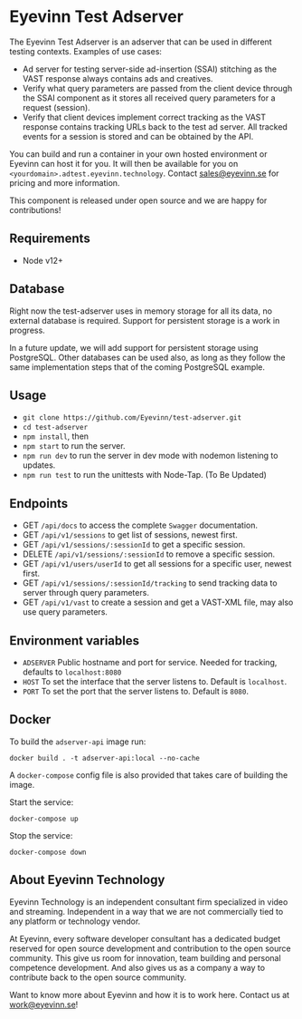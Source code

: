 # Eyevinn Test Adserver

The Eyevinn Test Adserver is an adserver that can be used in different testing contexts. Examples of use cases:

- Ad server for testing server-side ad-insertion (SSAI) stitching as the VAST response always contains ads and creatives.
- Verify what query parameters are passed from the client device through the SSAI component as it stores all received query parameters for a request (session).
- Verify that client devices implement correct tracking as the VAST response contains tracking URLs back to the test ad server. All tracked events for a session is stored and can be obtained by the API.

You can build and run a container in your own hosted environment or Eyevinn can host it for you. It will then be available for you on `<yourdomain>.adtest.eyevinn.technology`. Contact sales@eyevinn.se for pricing and more information.

This component is released under open source and we are happy for contributions!

## Requirements
- Node v12+
## Database
Right now the test-adserver uses in memory storage for all its data, no external database is required.
Support for persistent storage is a work in progress.

In a future update, we will add support for persistent storage using PostgreSQL.
Other databases can be used also, as long as they follow the same implementation steps that of the coming PostgreSQL example. 
## Usage 
- `git clone https://github.com/Eyevinn/test-adserver.git`
- `cd test-adserver`
- `npm install`, then
- `npm start` to run the server.
- `npm run dev` to run the server in dev mode with nodemon listening to updates.
- `npm run test` to run the unittests with Node-Tap. (To Be Updated)

## Endpoints

- GET `/api/docs` to access the complete `Swagger` documentation.
- GET `/api/v1/sessions` to get list of sessions, newest first.
- GET `/api/v1/sessions/:sessionId` to get a specific session.
- DELETE `/api/v1/sessions/:sessionId` to remove a specific session.
- GET `/api/v1/users/userId` to get all sessions for a specific user, newest first.
- GET `/api/v1/sessions/:sessionId/tracking` to send tracking data to server through query parameters.
- GET `/api/v1/vast` to create a session and get a VAST-XML file, may also use query parameters.

## Environment variables

- `ADSERVER` Public hostname and port for service. Needed for tracking, defaults to `localhost:8080`
- `HOST` To set the interface that the server listens to. Default is `localhost`.
- `PORT` To set the port that the server listens to. Default is `8080`.

## Docker

To build the `adserver-api` image run:

    docker build . -t adserver-api:local --no-cache

A `docker-compose` config file is also provided that takes care of building the image.

Start the service:

    docker-compose up

Stop the service:

    docker-compose down


## About Eyevinn Technology

Eyevinn Technology is an independent consultant firm specialized in video and streaming. Independent in a way that we are not commercially tied to any platform or technology vendor.

At Eyevinn, every software developer consultant has a dedicated budget reserved for open source development and contribution to the open source community. This give us room for innovation, team building and personal competence development. And also gives us as a company a way to contribute back to the open source community.

Want to know more about Eyevinn and how it is to work here. Contact us at work@eyevinn.se!
